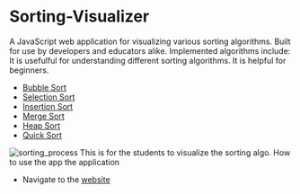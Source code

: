 # Sorting-Visualizer

A JavaScript web application for visualizing various sorting algorithms. Built for use by developers and educators alike. Implemented algorithms include:
It is usefulful for understanding different sorting algorithms. It is helpful for beginners.
- [Bubble Sort](https://en.wikipedia.org/wiki/Bubble_sort)
- [Selection Sort](https://en.wikipedia.org/wiki/Selection_sort)
- [Insertion Sort](https://en.wikipedia.org/wiki/Insertion_sort)
- [Merge Sort](https://en.wikipedia.org/wiki/Merge_sort)
- [Heap Sort](https://en.wikipedia.org/wiki/Heapsort)
- [Quick Sort](https://en.wikipedia.org/wiki/Quicksort)

![sorting_process](https://user-images.githubusercontent.com/55011564/125393471-a1f23680-e3c5-11eb-887e-0e908b0656b1.png)
This is for the students to visualize the sorting algo. 
How to use  the app the application 

- Navigate to the [website](https://web-sorting-visualizer-git-main-deep0409.vercel.app/)



